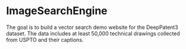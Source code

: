 # ImageSearchEngine
The goal is to build a vector search demo website for the DeepPatent3 dataset. The data includes at least 50,000 technical drawings collected from USPTO and their captions.
